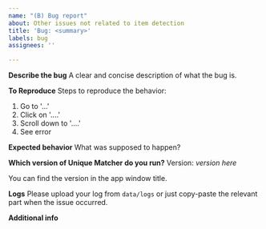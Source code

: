 ```yaml
---
name: "(B) Bug report"
about: Other issues not related to item detection
title: 'Bug: <summary>'
labels: bug
assignees: ''

---
```


**Describe the bug**
A clear and concise description of what the bug is.

**To Reproduce**
Steps to reproduce the behavior:
1. Go to '...'
2. Click on '....'
3. Scroll down to '....'
4. See error

**Expected behavior**
What was supposed to happen?

**Which version of Unique Matcher do you run?**
Version: *version here*

You can find the version in the app window title.

**Logs**
Please upload your log from `data/logs` or just copy-paste the relevant part when the issue occurred.

**Additional info**
